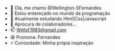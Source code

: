 - 👋 Olá, me chamo @Wellington-SFernandes
- 👀 Estou entereçado no mundo da programação
- 🌱 Atualmente estudando Html|Css|Javascript
- 💞️ Aprocura de colaboradores...
- 📫 Wellsf.1993@gmail.com
- 😄 Pronome: Fernandes
- ⚡ Curiosidade: Minha própia inspiração

